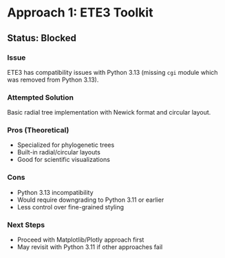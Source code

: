 # Approach 1: ETE3 Toolkit

## Status: Blocked

### Issue
ETE3 has compatibility issues with Python 3.13 (missing `cgi` module which was removed from Python 3.13).

### Attempted Solution
Basic radial tree implementation with Newick format and circular layout.

### Pros (Theoretical)
- Specialized for phylogenetic trees
- Built-in radial/circular layouts
- Good for scientific visualizations

### Cons
- Python 3.13 incompatibility
- Would require downgrading to Python 3.11 or earlier
- Less control over fine-grained styling

### Next Steps
- Proceed with Matplotlib/Plotly approach first
- May revisit with Python 3.11 if other approaches fail
